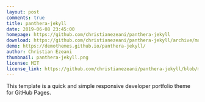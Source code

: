 ```yaml
---
layout: post
comments: true
title: panthera-jekyll
date: 2019-06-08 23:45:00
homepage: https://github.com/christianezeani/panthera-jekyll
download: https://github.com/christianezeani/panthera-jekyll/archive/master.zip
demo: https://demothemes.github.io/panthera-jekyll/
author: Christian Ezeani
thumbnail: panthera-jekyll.png
license: MIT
license_link: https://github.com/christianezeani/panthera-jekyll/blob/master/LICENSE.txt
---
```


This template is a quick and simple responsive developer portfolio theme for GitHub Pages.
